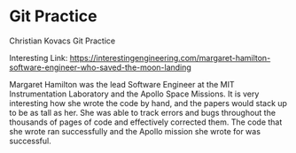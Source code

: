# Git Practice
Christian Kovacs Git Practice

Interesting Link: https://interestingengineering.com/margaret-hamilton-software-engineer-who-saved-the-moon-landing


Margaret Hamilton was the lead Software Engineer at the MIT Instrumentation Laboratory and the Apollo Space Missions.  It is very interesting how she
wrote the code by hand, and the papers would stack up to be as tall as her.  She was able to track errors and bugs throughout the thousands of pages of code
and effectively corrected them.  The code that she wrote ran successfully and the Apollo mission she wrote for was successful.